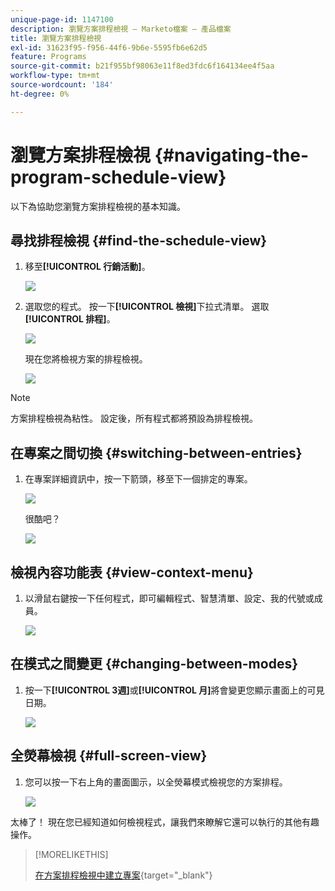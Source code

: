 ```yaml
---
unique-page-id: 1147100
description: 瀏覽方案排程檢視 — Marketo檔案 — 產品檔案
title: 瀏覽方案排程檢視
exl-id: 31623f95-f956-44f6-9b6e-5595fb6e62d5
feature: Programs
source-git-commit: b21f955bf98063e11f8ed3fdc6f164134ee4f5aa
workflow-type: tm+mt
source-wordcount: '184'
ht-degree: 0%

---
```


# 瀏覽方案排程檢視 {#navigating-the-program-schedule-view}

以下為協助您瀏覽方案排程檢視的基本知識。

## 尋找排程檢視 {#find-the-schedule-view}

1. 移至&#x200B;**[!UICONTROL 行銷活動]**。

   ![](assets/login-marketing-activities.png)

1. 選取您的程式。 按一下&#x200B;**[!UICONTROL 檢視]**&#x200B;下拉式清單。 選取&#x200B;**[!UICONTROL 排程]**。

   ![](assets/image2014-9-17-11-3a38-3a3.png)

   現在您將檢視方案的排程檢視。

   ![](assets/image2014-9-17-11-3a38-3a14.png)

>[!NOTE]
>
>方案排程檢視為粘性。 設定後，所有程式都將預設為排程檢視。

## 在專案之間切換 {#switching-between-entries}

1. 在專案詳細資訊中，按一下箭頭，移至下一個排定的專案。

   ![](assets/image2014-9-17-11-3a38-3a54.png)

   很酷吧？

   ![](assets/image2014-9-17-11-3a39-3a10.png)

## 檢視內容功能表 {#view-context-menu}

1. 以滑鼠右鍵按一下任何程式，即可編輯程式、智慧清單、設定、我的代號或成員。

   ![](assets/image2014-9-17-11-3a39-3a59.png)

## 在模式之間變更 {#changing-between-modes}

1. 按一下&#x200B;**[!UICONTROL 3週]**&#x200B;或&#x200B;**[!UICONTROL 月]**&#x200B;將會變更您顯示畫面上的可見日期。

   ![](assets/image2014-9-17-11-3a40-3a19.png)

## 全熒幕檢視 {#full-screen-view}

1. 您可以按一下右上角的畫面圖示，以全熒幕模式檢視您的方案排程。

   ![](assets/image2014-9-17-11-3a40-3a45.png)

太棒了！ 現在您已經知道如何檢視程式，讓我們來瞭解它還可以執行的其他有趣操作。

>[!MORELIKETHIS]
>
>[在方案排程檢視中建立專案](/help/marketo/product-docs/core-marketo-concepts/programs/program-schedule-view/creating-an-entry-in-the-program-schedule-view.md){target="_blank"}
